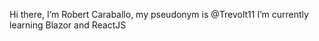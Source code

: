 Hi there, I’m Robert Caraballo, my pseudonym is @Trevolt11
I’m currently learning Blazor and ReactJS

<!---
Trevolt11/Trevolt11 is a ✨ special ✨ repository because its `README.md` (this file) appears on your GitHub profile.
You can click the Preview link to take a look at your changes.
--->
